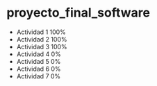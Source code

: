 # proyecto_final_software

* Actividad 1 100%
* Actividad 2 100%
* Actividad 3 100%
* Actividad 4 0%
* Actividad 5 0%
* Actividad 6 0%
* Actividad 7 0%